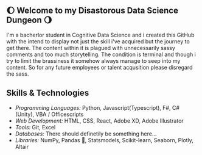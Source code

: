 ## :waxing_gibbous_moon: Welcome to my Disastorous Data Science Dungeon :waning_gibbous_moon:
I'm a bacherlor student in Cognitive Data Science and i created this GitHub with the intend to display not just the skill i've acquired but the journey to get there. The content within it is plagued with unnecessarily sassy comments and too much storytelling. The condition is terminal and though i try to limit the brassiness it somehow always manage to seep into my content. So for any future employees or talent acqusition please disregard the sass.

## Skills & Technologies
- _Programming Languages:_ Python, Javascript(Typescript), F#, C# (Unity), VBA / Officescripts
- _Web Development:_ HTML, CSS, React, Adobe XD, Adobe Illustrator
- _Tools:_ Git, Excel
- _Databases:_ There should definetily be something here...
- _Libraries:_ NumPy, Pandas :panda_face:, Statsmodels, Scikit-learn, Seaborn, Plotly, Altair
